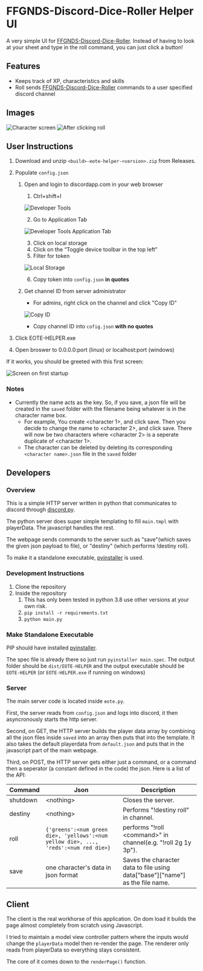 # FFGNDS-Discord-Dice-Roller Helper UI
A very simple UI for [FFGNDS-Discord-Dice-Roller](https://github.com/SkyJedi/FFGNDS-Discord-Dice-Roller). Instead of having to look at your sheet and type in the roll command, you can just click a button!

## Features
- Keeps track of XP, characteristics and skills
- Roll sends [FFGNDS-Discord-Dice-Roller](https://github.com/SkyJedi/FFGNDS-Discord-Dice-Roller) commands to a user specified discord channel

## Images
![Character screen](/images/UI_grab_1.png)
![After clicking roll](images/UI_grab_2.png)

## User Instructions

1. Download and unzip `<build>-eote-helper-<version>.zip` from Releases.

2. Populate `config.json`
	1. Open and login to discordapp.com in your web browser
		1. Ctrl+shift+I 

		![Developer Tools](/images/developer_tools.png)

		2. Go to Application Tab

		![Developer Tools Application Tab](/images/developer_tools_top_e.png)

		3. Click on local storage
		4. Click on the “Toggle device toolbar in the top left”
		5. Filter for token

		![Local Storage](/images/local_storage_after_e.png)

		6. Copy token into `config.json` **in quotes**
	2. Get channel ID from server administrator
		* For admins, right click on the channel and click "Copy ID"
		
		![Copy ID](/images/get_channel_id.png)

		* Copy channel ID into `cofig.json` **with no quotes**
4. Click EOTE-HELPER.exe
5. Open broswer to 0.0.0.0:port (linux) or localhost:port (windows)

If it works, you should be greeted with this first screen:

![Screen on first startup](/images/UI_grab_3.png)

### Notes
* Currently the name acts as the key. So, if you save, a json file will be created in the `saved` folder with the filename being whatever is in the character name box.
	+ For example, You create \<character 1\>, and click save. Then you decide to change the name to \<character 2\>, and click save. There will now be two characters where \<character 2\> is a seperate duplicate of \<character 1\>.
	+ The character can be deleted by deleting its corresponding `<character name>.json` file in the `saved` folder

## Developers

### Overview

This is a simple HTTP server written in python that communicates to discord through [discord.py](https://github.com/Rapptz/discord.py).

The python server does super simple templating to fill `main.tmpl` with playerData. The javascript handles the rest.

The webpage sends commands to the server such as "save"(which saves the given json payload to file), or "destiny" (which performs !destiny roll).

To make it a standalone executable, [pyinstaller](https://github.com/pyinstaller/pyinstaller) is used.

### Development Instructions
1. Clone the repository
2. Inside the repository
	1. This has only been tested in python 3.8 use other versions at your own risk.
	2. `pip install -r requirements.txt`
	3. `python main.py`

### Make Standalone Executable
PIP should have installed [pyinstaller](https://github.com/pyinstaller/pyinstaller).

The spec file is already there so just run
`pyinstaller main.spec`. The output folder should be `dist/EOTE-HELPER` and the output executable should be `EOTE-HELPER` (or `EOTE-HELPER.exe` if running on windows)

### Server
The main server code is located inside `eote.py`.

First, the server reads from `config.json` and logs into discord, it then asyncronously starts the http server.

Second, on GET, the HTTP server builds the player data array by combining all the json files inside `saved` into an array then puts that into the template. It also takes the default playerdata from `default.json` and puts that in the javascript part of the main webpage.

Third, on POST, the HTTP server gets either just a command, or a command then a seperator (a constant defined in the code) the json. Here is a list of the API:

| Command | Json | Description |
| - | - | - |
| shutdown      | \<nothing\>       | Closes the server. |
| destiny      | \<nothing\>       | Performs "!destiny roll" in channel. |
| roll      | `{'greens':<num green die>, 'yellows':<num yellow die>, ..., 'reds':<num red die>}`   | performs "!roll \<command\>" in channel(e.g. "!roll 2g 1y 3p").|
| save | one character's data in json format | Saves the character data to file using data["base"]["name"] as the file name. |

## Client
The client is the real workhorse of this application. On dom load it builds the page almost completely from scratch using Javascript.

I tried to maintain a model view controller pattern where the inputs would change the `playerData` model then re-render the page. The renderer only reads from playerData so everything stays consistent. 

The core of it comes down to the `renderPage()` function.



